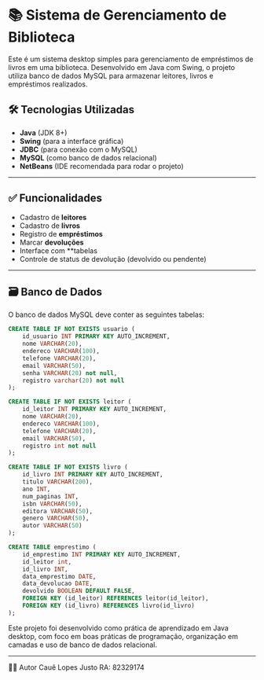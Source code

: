# 📚 Sistema de Gerenciamento de Biblioteca

Este é um sistema desktop simples para gerenciamento de empréstimos de livros em uma biblioteca.
Desenvolvido em Java com Swing, o projeto utiliza banco de dados MySQL para armazenar leitores, livros e empréstimos realizados.

## 🛠️ Tecnologias Utilizadas

- **Java** (JDK 8+)
- **Swing** (para a interface gráfica)
- **JDBC** (para conexão com o MySQL)
- **MySQL** (como banco de dados relacional)
- **NetBeans** (IDE recomendada para rodar o projeto)

---

## ✅ Funcionalidades

- Cadastro de **leitores**
- Cadastro de **livros**
- Registro de **empréstimos**
- Marcar **devoluções**
- Interface com **tabelas
- Controle de status de devolução (devolvido ou pendente)

---

## 🗃️ Banco de Dados

O banco de dados MySQL deve conter as seguintes tabelas:

```sql
CREATE TABLE IF NOT EXISTS usuario (
    id_usuario INT PRIMARY KEY AUTO_INCREMENT,
    nome VARCHAR(20),
    endereco VARCHAR(100),
    telefone VARCHAR(20),
    email VARCHAR(50),
    senha VARCHAR(20) not null,
    registro varchar(20) not null
);

CREATE TABLE IF NOT EXISTS leitor (
    id_leitor INT PRIMARY KEY AUTO_INCREMENT,
    nome VARCHAR(20),
    endereco VARCHAR(100),
    telefone VARCHAR(20),
    email VARCHAR(50),
    registro int not null
);

CREATE TABLE IF NOT EXISTS livro (
    id_livro INT PRIMARY KEY AUTO_INCREMENT,
    titulo VARCHAR(200),
    ano INT,
    num_paginas INT,
    isbn VARCHAR(50),
    editora VARCHAR(50),
    genero VARCHAR(50),
    autor VARCHAR(50)
);

CREATE TABLE emprestimo (
    id_emprestimo INT PRIMARY KEY AUTO_INCREMENT,
    id_leitor int,
    id_livro INT,
    data_emprestimo DATE,
    data_devolucao DATE,
    devolvido BOOLEAN DEFAULT FALSE,
    FOREIGN KEY (id_leitor) REFERENCES leitor(id_leitor),
    FOREIGN KEY (id_livro) REFERENCES livro(id_livro)
);
```

Este projeto foi desenvolvido como prática de aprendizado em Java desktop, com foco em boas práticas de programação, organização em camadas e uso de banco de dados relacional.

---

🙋‍♂️ Autor
Cauê Lopes Justo
RA: 82329174

